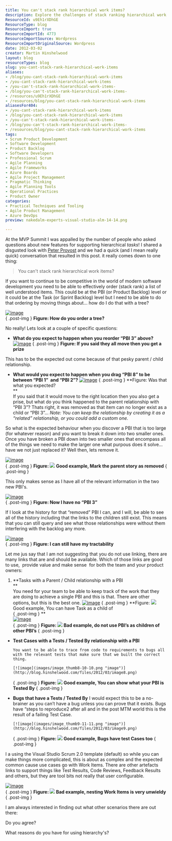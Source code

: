 ```yaml
---
title: You can't stack rank hierarchical work items?
description: Explore the challenges of stack ranking hierarchical work items in software development. Learn effective strategies to enhance your team's productivity and organization.
ResourceId: u9Eh1rXDhGE
ResourceType: blog
ResourceImport: true
ResourceImportId: 4773
ResourceImportSource: Wordpress
ResourceImportOriginalSource: Wordpress
date: 2012-03-02
creator: Martin Hinshelwood
layout: blog
resourceTypes: blog
slug: you-cant-stack-rank-hierarchical-work-items
aliases:
- /blog/you-cant-stack-rank-hierarchical-work-items
- /you-cant-stack-rank-hierarchical-work-items
- /you-can't-stack-rank-hierarchical-work-items-
- /blog/you-can't-stack-rank-hierarchical-work-items-
- /resources/u9Eh1rXDhGE
- /resources/blog/you-cant-stack-rank-hierarchical-work-items
aliasesFor404:
- /you-cant-stack-rank-hierarchical-work-items
- /blog/you-cant-stack-rank-hierarchical-work-items
- /you-can't-stack-rank-hierarchical-work-items-
- /blog/you-can't-stack-rank-hierarchical-work-items-
- /resources/blog/you-cant-stack-rank-hierarchical-work-items
tags:
- Scrum Product Development
- Software Development
- Product Backlog
- Software Developers
- Professional Scrum
- Agile Planning
- Agile Frameworks
- Azure Boards
- Agile Project Management
- Pragmatic Thinking
- Agile Planning Tools
- Operational Practices
- Product Owner
categories:
- Practical Techniques and Tooling
- Agile Product Management
- Azure DevOps
preview: nakedalm-experts-visual-studio-alm-14-14.png

---
```

At the MVP Summit I was appalled by the number of people who asked questions about new features for supporting hierarchical _tasks_! I shared a disgusted look with [Peter Provost](https://www.linkedin.com/in/peterprovost/) and we had a quick (and I mean really quick) conversation that resulted in this post. it really comes down to one thing:

> You can't stack rank hierarchical work items?

If you want to continue to be competitive in the world of modern software development you need to be able to effectively order (stack rank) a list of well understood items. This could be at the PBI (or Product Backlog) level or it could be at the Task (or Sprint Backlog) level but I need to be able to do that ordering by moving things about... how do I do that with a tree?

[![image](images/image_thumb1-1-1.png "image")](http://blog.hinshelwood.com/files/2012/03/image1.png)  
{ .post-img }
**Figure: How do you order a tree?**

No really! Lets look at a couple of specific questions:

- **What do you expect to happen when you reorder “PBI 3” above?**
  [![image](images/image_thumb2-4-4.png "image")](http://blog.hinshelwood.com/files/2012/03/image2.png)
  { .post-img }
  **Figure: If you said they all move then you get a prize**

This has to be the expected out come because of that pesky parent / child relationship.

- **What would you expect to happen when you drag “PBI 8” to be between “PBI 1”  and “PBI 2”?**
  [![image](images/image_thumb3-5-5.png "image")](http://blog.hinshelwood.com/files/2012/03/image3.png)
  { .post-img }
  **Figure: Was that what you expected?  
   **  
   If you said that it would move to the right location then you also get a prise, but what do you think happened to the parent relationship with “PBI 3”? Thats right, it was removed as that item can no longer exist as a child or “PBI 3”…
  _Note: You can keep the relationship by creating it as a “related” relationship, or you could add a custom one._

So what is the expected behaviour when you discover a PBI that is too large (for whatever reason) and you want to break it down into two smaller ones. Once you have broken a PBI down into two smaller ones that encompass all of the things we need to make the larger one what purpous does it solve… have we not just replaced it? Well then, lets remove it.

[![image](images/image_thumb4-6-6.png "image")](http://blog.hinshelwood.com/files/2012/03/image4.png)  
{ .post-img }
**Figure: ![](images/metro-icon-tick-13-13.png) Good example, Mark the parent story as removed**
{ .post-img }

This only makes sense as I have all of the relevant information in the two new PBI's.

[![image](images/image_thumb5-7-7.png "image")](http://blog.hinshelwood.com/files/2012/03/image5.png)  
{ .post-img }
**Figure: Now I have no “PBI 3”**

If I look at the history for that “removed” PBI I can, and I will, be able to see all of the history including that the links to the children still exist. This means that you can still query and see what those relationships were without them interfering with the backlog any more.

[![image](images/image_thumb6-8-8.png "image")](http://blog.hinshelwood.com/files/2012/03/image6.png)  
{ .post-img }
**Figure: I can still have my tractability**

Let me jus say that I am not suggesting that you do not use linking, there are many links that are and should be available. Which of those links are good to use,  provide value and make sense  for both the team and your product owners:

1.  **Tasks with a Parent / Child relationship with a PBI  
     **  
     You need for your team to be able to keep track of the work that they are doing to achieve a single PBI and this is that. There are other options, but this is the best one.
    [![image](images/image_thumb7-9-9.png "image")](http://blog.hinshelwood.com/files/2012/03/image7.png)
    { .post-img }
    **Figure: ![](images/metro-icon-tick-13-13.png) Good example, You can have Task as a child of  
    { .post-img }
    **  
     [![image](images/image_thumb11-3-3.png "image")](http://blog.hinshelwood.com/files/2012/03/image11.png)  
    { .post-img }
    **Figure: ![](images/metro-icon-cross-12-12.png) Bad example, do not use PBI’s as children of other PBI’s**
    { .post-img }

- **Test Cases with a Tests / Tested By relationship with a PBI**

      You want to be able to trace from code to requirements to bugs all with the relevant tests that make sure that we built the correct thing.

      [![image](images/image_thumb8-10-10.png "image")](http://blog.hinshelwood.com/files/2012/03/image8.png)

  { .post-img }
  **Figure: ![](images/metro-icon-tick-13-13.png) Good example, You can show what your PBI is Tested By**
  { .post-img }

- **Bugs that have a Tests / Tested By**
  I would expect this to be a no-brainer as you can’t have a bug unless you can prove that it exists. Bugs have “steps to reproduce2 after all and in the post MTM world this is the result of a failing Test Case.

      [![image](images/image_thumb9-11-11.png "image")](http://blog.hinshelwood.com/files/2012/03/image9.png)

  { .post-img }
  **Figure: ![](images/metro-icon-tick-13-13.png) Good example, Bugs have test Cases too**
  { .post-img }

I a using the Visual Studio Scrum 2.0 template (default) so while you can make things more complicated, this is about as complex and the expected common cause use cases go with Work Items. There are other artefacts links to support things like Test Results, Code Reviews, Feedback Results and others, but they are tool bits not really that user configurable.

[![image](images/image_thumb10-2-2.png "image")](http://blog.hinshelwood.com/files/2012/03/image10.png)  
{ .post-img }
**Figure: ![](images/metro-icon-cross-12-12.png) Bad example, nesting Work Items is very unwieldy**
{ .post-img }

I am always interested in finding out what other scenarios there are out there:

Do you agree?

What reasons do you have for using hierarchy's?
